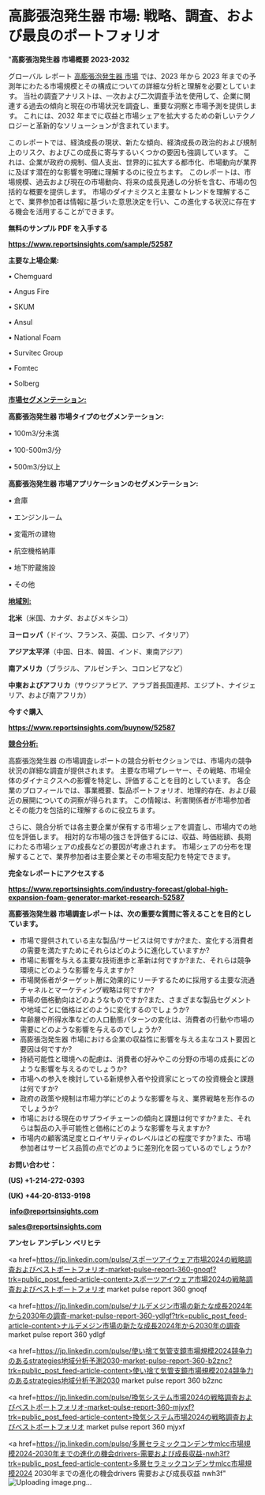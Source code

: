 # 高膨張泡発生器 市場: 戦略、調査、および最良のポートフォリオ

"<strong>高膨張泡発生器 市場概要 2023-2032</strong>

グローバル レポート <a href=https://www.reportsinsights.com/sample/52587>高膨張泡発生器 市場</a> では、2023 年から 2023 年までの予測年にわたる市場規模とその構成についての詳細な分析と理解を必要としています。 当社の調査アナリストは、一次および二次調査手法を使用して、企業に関連する過去の傾向と現在の市場状況を調査し、重要な洞察と市場予測を提供します。 これには、2032 年までに収益と市場シェアを拡大​​するための新しいテクノロジーと革新的なソリューションが含まれています。

このレポートでは、経済成長の現状、新たな傾向、経済成長の政治的および規制上のリスク、およびこの成長に寄与するいくつかの要因も強調しています。 これは、企業が政府の規制、個人支出、世界的に拡大する都市化、市場動向が業界に及ぼす潜在的な影響を明確に理解するのに役立ちます。 このレポートは、市場規模、過去および現在の市場動向、将来の成長見通しの分析を含む、市場の包括的な概要を提供します。 市場のダイナミクスと主要なトレンドを理解することで、業界参加者は情報に基づいた意思決定を行い、この進化する状況に存在する機会を活用することができます。

<strong><b>無料のサンプル PDF を入手する</b></strong>

<a href=https://www.reportsinsights.com/sample/52587><strong><u>https://www.reportsinsights.com/sample/52587</u></strong></a>

<strong>主要な上場企業:</strong>

• Chemguard

• Angus Fire

• SKUM 

• Ansul

• National Foam

• Survitec Group

• Fomtec

• Solberg 

<strong><u>市場セグメンテーション</u></strong><strong><u>:</u></strong>

<strong>高膨張泡発生器 市場タイプのセグメンテーション:</strong>

• 100m3/分未満

• 100-500m3/分

• 500m3/分以上

<strong>高膨張泡発生器 市場アプリケーションのセグメンテーション:</strong>

• 倉庫

• エンジンルーム

• 変電所の建物

• 航空機格納庫

• 地下貯蔵施設

• その他

<strong><u>地域別</u></strong><strong><u>:</u></strong>

<strong>北米</strong>（米国、カナダ、およびメキシコ）

<strong>ヨーロッパ</strong>（ドイツ、フランス、英国、ロシア、イタリア）

<strong>アジア太平洋</strong>（中国、日本、韓国、インド、東南アジア）

<strong>南アメリカ</strong>（ブラジル、アルゼンチン、コロンビアなど）

<strong>中東およびアフリカ</strong>（サウジアラビア、アラブ首長国連邦、エジプト、ナイジェリア、および南アフリカ）

<strong>今すぐ購入</strong>

<a href=https://www.reportsinsights.com/buynow/52587><strong><u>https://www.reportsinsights.com/buynow/52587</u></strong></a>

<strong><u>競合分析:</u></strong>

高膨張泡発生器 の市場調査レポートの競合分析セクションでは、市場内の競争状況の詳細な調査が提供されます。 主要な市場プレーヤー、その戦略、市場全体のダイナミクスへの影響を特定し、評価することを目的としています。 各企業のプロフィールでは、事業概要、製品ポートフォリオ、地理的存在、および最近の展開についての洞察が得られます。 この情報は、利害関係者が市場参加者とその能力を包括的に理解するのに役立ちます。

さらに、競合分析では各主要企業が保有する市場シェアを調査し、市場内での地位を評価します。 相対的な市場の強さを評価するには、収益、時価総額、長期にわたる市場シェアの成長などの要因が考慮されます。 市場シェアの分布を理解することで、業界参加者は主要企業とその市場支配力を特定できます。

<strong>完全なレポートにアクセスする</strong>

<a href=https://www.reportsinsights.com/industry-forecast/global-high-expansion-foam-generator-market-research-52587><strong><u><b>https://www.reportsinsights.com/industry-forecast/global-high-expansion-foam-generator-market-research-52587</b></u></strong></a>

<strong><b>高膨張泡発生器 市場調査レポートは、次の重要な質問に答えることを目的としています。</b></strong>
<ul>
  <li>市場で提供されている主な製品/サービスは何ですか?また、変化する消費者の需要を満たすためにそれらはどのように進化していますか?</li>
  <li>市場に影響を与える主要な技術進歩と革新は何ですか?また、それらは競争環境にどのような影響を与えますか?</li>
  <li>市場関係者がターゲット層に効果的にリーチするために採用する主要な流通チャネルとマーケティング戦略は何ですか?</li>
  <li>市場の価格動向はどのようなものですか?また、さまざまな製品セグメントや地域ごとに価格はどのように変化するのでしょうか?</li>
  <li>年齢層や所得水準などの人口動態パターンの変化は、消費者の行動や市場の需要にどのような影響を与えるのでしょうか?</li>
  <li>高膨張泡発生器 市場における企業の収益性に影響を与える主なコスト要因と要因は何ですか?</li>
  <li>持続可能性と環境への配慮は、消費者の好みやこの分野の市場の成長にどのような影響を与えるのでしょうか?</li>
  <li>市場への参入を検討している新規参入者や投資家にとっての投資機会と課題は何ですか?</li>
  <li>政府の政策や規制は市場力学にどのような影響を与え、業界戦略を形作るのでしょうか?</li>
  <li>市場における現在のサプライチェーンの傾向と課題は何ですか?また、それらは製品の入手可能性と価格にどのような影響を与えますか?</li>
  <li>市場内の顧客満足度とロイヤリティのレベルはどの程度ですか?また、市場参加者はサービス品質の点でどのように差別化を図っているのでしょうか?</li>
</ul>
<strong>お問い合わせ：</strong>

<strong>(US) +1-214-272-0393</strong>

<strong>(UK) +44-20-8133-9198</strong>

<strong> </strong><a href=info@reportsinsights.com><strong><u>info@reportsinsights.com</u></strong></a>

<a href=sales@reportsinsights.com><strong><u>sales@reportsinsights.com</u></strong></a>

<strong>アンセレ アンデレン ベリヒテ</strong>

<a href=https://jp.linkedin.com/pulse/スポーツアイウェア市場2024の戦略調査およびベストポートフォリオ-market-pulse-report-360-gnoqf?trk=public_post_feed-article-content>スポーツアイウェア市場2024の戦略調査およびベストポートフォリオ market pulse report 360 gnoqf</a>

<a href=https://jp.linkedin.com/pulse/ナルデメジン市場の新たな成長2024年から2030年の調査-market-pulse-report-360-ydlgf?trk=public_post_feed-article-content>ナルデメジン市場の新たな成長2024年から2030年の調査 market pulse report 360 ydlgf</a>

<a href=https://jp.linkedin.com/pulse/使い捨て気管支鏡市場規模2024競争力のあるstrategies地域分析予測2030-market-pulse-report-360-b2znc?trk=public_post_feed-article-content>使い捨て気管支鏡市場規模2024競争力のあるstrategies地域分析予測2030 market pulse report 360 b2znc</a>

<a href=https://jp.linkedin.com/pulse/換気システム市場2024の戦略調査およびベストポートフォリオ-market-pulse-report-360-mjyxf?trk=public_post_feed-article-content>換気システム市場2024の戦略調査およびベストポートフォリオ market pulse report 360 mjyxf</a>

<a href=https://jp.linkedin.com/pulse/多層セラミックコンデンサmlcc市場規模2024-2030年までの進化の機会drivers-需要および成長収益-nwh3f?trk=public_post_feed-article-content>多層セラミックコンデンサmlcc市場規模2024 2030年までの進化の機会drivers 需要および成長収益 nwh3f</a>"
![Uploading image.png…]()
